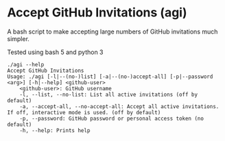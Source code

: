 #  Accept GitHub Invitations (agi)

A bash script to make accepting large numbers of GitHub invitations much simpler.

Tested using bash 5 and python 3

    ./agi --help
    Accept GitHub Invitations
    Usage: ./agi [-l|--(no-)list] [-a|--(no-)accept-all] [-p|--password <arg>] [-h|--help] <github-user>
        <github-user>: GitHub username
        -l, --list, --no-list: List all active invitations (off by default)
        -a, --accept-all, --no-accept-all: Accept all active invitations.  If off, interactive mode is used. (off by default)
        -p, --password: GitHub password or personal access token (no default)
        -h, --help: Prints help
